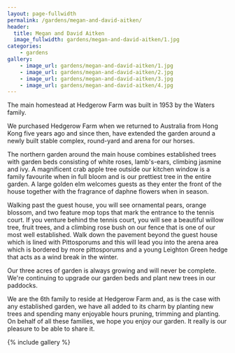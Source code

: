 ```yaml
---
layout: page-fullwidth
permalink: /gardens/megan-and-david-aitken/
header:
  title: Megan and David Aitken
  image_fullwidth: gardens/megan-and-david-aitken/1.jpg
categories:
    - gardens
gallery:
    - image_url: gardens/megan-and-david-aitken/1.jpg
    - image_url: gardens/megan-and-david-aitken/2.jpg
    - image_url: gardens/megan-and-david-aitken/3.jpg
    - image_url: gardens/megan-and-david-aitken/4.jpg
---
```


The main homestead at Hedgerow Farm was built in 1953 by the Waters family.

We purchased Hedgerow Farm when we returned to Australia from Hong Kong five years ago and since then, have extended the garden around a newly built stable complex, round-yard and arena for our horses. 
 
The northern garden around the main house combines established trees with garden beds consisting of white roses, lamb's-ears, climbing jasmine and ivy. A magnificent crab apple tree outside our kitchen window is a family favourite when in full bloom and is our prettiest tree in the entire garden. A large golden elm welcomes guests as they enter the front of the house together with the fragrance of daphne flowers when in season.
 
Walking past the guest house, you will see ornamental pears, orange blossom, and two feature mop tops that mark the entrance to the tennis court. If you venture behind the tennis court, you will see a beautiful willow tree, fruit trees, and a climbing rose bush on our fence that is one of our most well established. Walk down the pavement beyond the guest house which is lined with Pittosporums and this will lead you into the arena area which is bordered by more pittosporums and a young Leighton Green hedge that acts as a wind break in the winter. 
 
Our three acres of garden is always growing and will never be complete. We're continuing to upgrade our garden beds and plant new trees in our paddocks. 

We are the 6th family to reside at Hedgerow Farm and, as is the case with any established garden, we have all added to its charm by planting new trees and spending many enjoyable hours pruning, trimming and planting. On behalf of all these families, we hope you enjoy our garden. It really is our pleasure to be able to share it.

{% include gallery %}